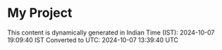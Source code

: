 # My Project

This content is dynamically generated in Indian Time (IST): 2024-10-07 19:09:40 IST
Converted to UTC: 2024-10-07 13:39:40 UTC
